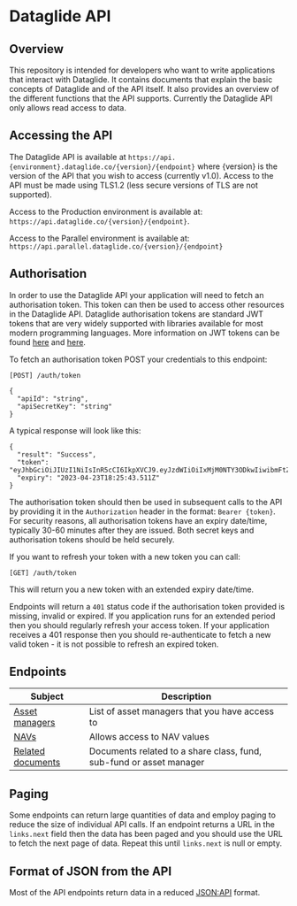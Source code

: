 # Dataglide API

## Overview

This repository is intended for developers who want to write applications that interact with Dataglide. It contains documents that explain the basic concepts of Dataglide and of the API itself. It also provides an overview of the different functions that the API supports. Currently the Dataglide API only allows read access to data.

## Accessing the API

The Dataglide API is available at ```https://api.{environment}.dataglide.co/{version}/{endpoint}``` where {version} is the version of the API that you wish to access (currently v1.0). Access to the API must be made using TLS1.2 (less secure versions of TLS are not supported).

Access to the Production environment is available at: ```https://api.dataglide.co/{version}/{endpoint}```.

Access to the Parallel environment is available at: ```https://api.parallel.dataglide.co/{version}/{endpoint}```

## Authorisation

In order to use the Dataglide API your application will need to fetch an authorisation token. This token can then be used to access other resources in the Dataglide API. Dataglide authorisation tokens are standard JWT tokens that are very widely supported with libraries available for most modern programming languages. More information on JWT tokens can be found [here](https://en.wikipedia.org/wiki/JSON_Web_Token) and [here](https://jwt.io/).

To fetch an authorisation token POST your credentials to this endpoint:

```[POST] /auth/token```

```
{
  "apiId": "string",
  "apiSecretKey": "string"
}
```
A typical response will look like this:
```
{
  "result": "Success",
  "token": "eyJhbGciOiJIUzI1NiIsInR5cCI6IkpXVCJ9.eyJzdWIiOiIxMjM0NTY3ODkwIiwibmFtZSI6IkpvaG4gRG9lIiwiaWF0IjoxNTE2MjM5MDIyfQ.SflKxwRJSMeKKF2QT4fwpMeJf36POk6yJV_adQssw5c",
  "expiry": "2023-04-23T18:25:43.511Z"
}
```

The authorisation token should then be used in subsequent calls to the API by providing it in the ```Authorization``` header in the format: ```Bearer {token}```. For security reasons, all authorisation tokens have an expiry date/time, typically 30-60 minutes after they are issued. Both secret keys and authorisation tokens should be held securely.

If you want to refresh your token with a new token you can call:

```[GET] /auth/token```

This will return you a new token with an extended expiry date/time.

Endpoints will return a ```401``` status code if the authorisation token provided is missing, invalid or expired. If you application runs for an extended period then you should regularly refresh your access token. If your application receives a 401 response then you should re-authenticate to fetch a new valid token - it is not possible to refresh an expired token. 

## Endpoints

| Subject | Description |
| ------- | ----------- |
| [Asset managers](endpoints/asset-managers.md) | List of asset managers that you have access to |
| [NAVs](endpoints/navs.md) | Allows access to NAV values |
| [Related documents](endpoints/related-documents.md) | Documents related to a share class, fund, sub-fund or asset manager |

## Paging

Some endpoints can return large quantities of data and employ paging to reduce the size of individual API calls. If an endpoint returns a URL in the ```links.next``` field then the data has been paged and you should use the URL to fetch the next page of data. Repeat this until ```links.next``` is null or empty.

## Format of JSON from the API

Most of the API endpoints return data in a reduced [JSON:API](https://jsonapi.org/) format. 
